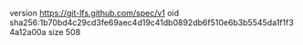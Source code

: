 version https://git-lfs.github.com/spec/v1
oid sha256:1b70bd4c29cd3fe69aec4d19c41db0892db6f510e6b3b5545da1f1f34a12a00a
size 508
